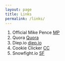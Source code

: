 ```yaml
---
layout: page
title: Links
permalink: /links/
---
```


1. Official Mike Pence [MP][link1]
2. Quora [Quora][link2]
3. Diep.io [diep.io][link3]
4. Cookie Clicker [CC][link4]
5. Snowfight.io [SF][link5]

[link1]: https://www.officialmikepence.com
[link2]: https://www.quora.com
[link3]: https://www.diep.io
[link4]: https://orteil.dashnet.org/cookieclicker/
[link5]: https://www.snowfight.io

